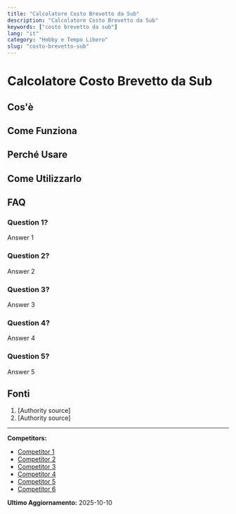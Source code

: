 ```yaml
---
title: "Calcolatore Costo Brevetto da Sub"
description: "Calcolatore Costo Brevetto da Sub"
keywords: ["costo brevetto da sub"]
lang: "it"
category: "Hobby e Tempo Libero"
slug: "costo-brevetto-sub"
---
```


# Calcolatore Costo Brevetto da Sub

<!-- TODO: Add introduction -->

## Cos'è

<!-- TODO: Explain what this calculator does -->

## Come Funziona

<!-- TODO: Explain methodology -->

## Perché Usare

<!-- TODO: List benefits -->

## Come Utilizzarlo

<!-- TODO: Step-by-step guide -->

## FAQ

### Question 1?
Answer 1

### Question 2?
Answer 2

### Question 3?
Answer 3

### Question 4?
Answer 4

### Question 5?
Answer 5

## Fonti

1. [Authority source]
2. [Authority source]

---

**Competitors:**
- [Competitor 1](https://atisdiving.it/quanto-costa-un-corso-subacqueo/)
- [Competitor 2](https://www.divingline.it/corsi-sub-roma-prezzi/)
- [Competitor 3](https://www.scubaportal.it/brevetto-sub-e-certificazioni-subacquee/)
- [Competitor 4](https://www.viaggipersub.it/corso-sub/brevetto-sub/)
- [Competitor 5](https://www.scuolasubroma.it/listino-prezzi-corsi-sub-base.aspx)
- [Competitor 6](https://tuttisub.it/associazione/listino.html)

**Ultimo Aggiornamento:** 2025-10-10
